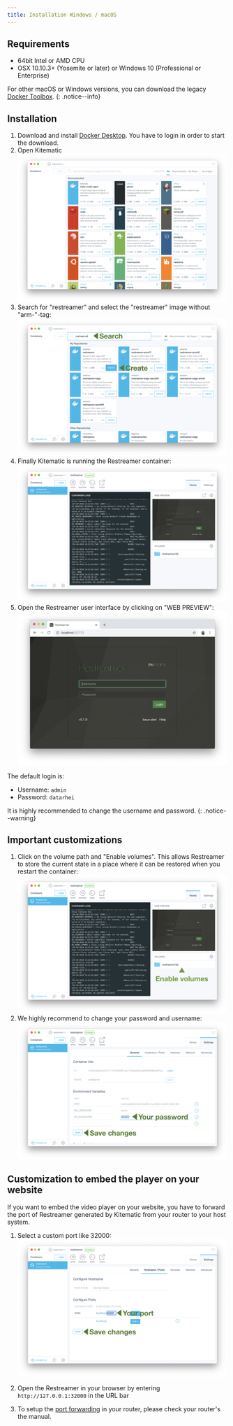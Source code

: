 ```yaml
---
title: Installation Windows / macOS
---
```


## Requirements

* 64bit Intel or AMD CPU
* OSX 10.10.3+ (Yosemite or later) or Windows 10 (Professional or Enterprise)

For other macOS or Windows versions, you can download the legacy [Docker Toolbox](https://docs.docker.com/toolbox/overview/).
{: .notice--info}

## Installation

1. Download and install [Docker Desktop](https://www.docker.com/products/docker-desktop). You have to login in order to start the download.
2. Open Kitematic
   ![Kitematic](../img/kitematic.png)
3. Search for "restreamer" and select the "restreamer" image without "arm-"-tag:
   ![Kitematic Search](../img/kitematic-restreamer-search.png)
4. Finally Kitematic is running the Restreamer container:
   ![Kitematic Started](../img/kitematic-restreamer-started.png)
5. Open the Restreamer user interface by clicking on "WEB PREVIEW":
   ![Restreamer Login](../img/restreamer-login.png)
   
The default login is:

* Username: `admin`
* Password: `datarhei`

It is highly recommended to change the username and password.
{: .notice--warning}

## Important customizations

1. Click on the volume path and "Enable volumes". This allows Restreamer to store the current state in a place where it can be restored when you restart the container:
   ![Kitematic Volumes](../img/kitematic-restreamer-volumes.png)
2. We highly recommend to change your password and username:
   ![Kitematic Password](../img/kitematic-restreamer-password.png)

## Customization to embed the player on your website

If you want to embed the video player on your website, you have to forward the port of Restreamer generated by Kitematic from your router to your host system.

1. Select a custom port like 32000:
   ![Kitematic Port](../img/kitematic-restreamer-port.png)
2. Open the Restreamer in your browser by entering `http://127.0.0.1:32000` in the URL bar

3. To setup the [port forwarding](../wiki/portforwarding.html) in your router, please check your router's the manual.
